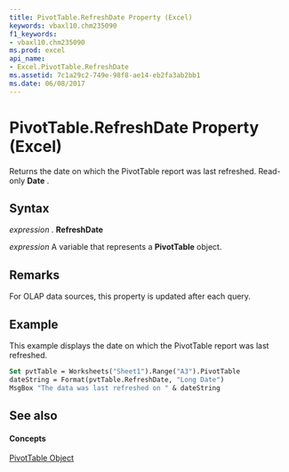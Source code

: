 ```yaml
---
title: PivotTable.RefreshDate Property (Excel)
keywords: vbaxl10.chm235090
f1_keywords:
- vbaxl10.chm235090
ms.prod: excel
api_name:
- Excel.PivotTable.RefreshDate
ms.assetid: 7c1a29c2-749e-98f8-ae14-eb2fa3ab2bb1
ms.date: 06/08/2017
---
```



# PivotTable.RefreshDate Property (Excel)

Returns the date on which the PivotTable report was last refreshed. Read-only  **Date** .


## Syntax

 _expression_ . **RefreshDate**

 _expression_ A variable that represents a **PivotTable** object.


## Remarks

For OLAP data sources, this property is updated after each query.


## Example

This example displays the date on which the PivotTable report was last refreshed.


```vb
Set pvtTable = Worksheets("Sheet1").Range("A3").PivotTable 
dateString = Format(pvtTable.RefreshDate, "Long Date") 
MsgBox "The data was last refreshed on " & dateString
```


## See also


#### Concepts


[PivotTable Object](pivottable-object-excel.md)

